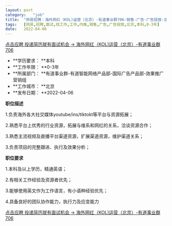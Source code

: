 ```yaml
---
layout:	post
category:	"job"
title:	"网易招聘：海外网红（KOL)运营（北京）-有道事业群706-销售-广告-广告投放-北京本科0-3年"
tags:	[网易,招聘,面试,找工作,工作,内推,销售,广告,广告投放,北京,本科,0-3年]
date:	2022-04-06
---
```


[点击应聘 投递简历就有面试机会 ->  海外网红（KOL)运营（北京）-有道事业群706](http://mobile.bole.netease.com/bole/boleDetail?id=27261&employeeId=346f03c3cda5f04c&key=all)



- **学历要求： **本科
- **工作年限： **0-3年
- **所属部门： **有道事业群-有道智能网络产品部-国际广告产品部-效果推广营销组
- **工作城市： **北京
- **发布日期： **2022-04-06



**职位描述**

1.负责海外各大社交媒体youtube/ins/tiktokt等平台与资源拓展；

2.熟悉平台上优秀的行业资源，拓展与维系和网红的关系，洽谈资源合作；

3.熟悉主流视频及直播平台渠道资源，扩展渠道资源，维护渠道关系；

3.负责项目的完整跟进、执行及效果分析；



**职位要求**

1.本科及以上学历，精通英语；

2.有相关工作经验及资源者优先；

3.能够使用英文作为工作语言，有小语种经验优先；

4.具备良好的团队协作能力，执行力及应变能力



[点击应聘 投递简历就有面试机会 ->  海外网红（KOL)运营（北京）-有道事业群706](http://mobile.bole.netease.com/bole/boleDetail?id=27261&employeeId=346f03c3cda5f04c&key=all)